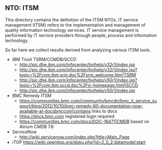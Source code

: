 NTO: ITSM
-----

This directory contains the definition of the ITSM NTOs.
IT service management (ITSM) refers to the implementation and management of quality information technology services. 
IT service management is performed by IT service providers through people, process and information technology.

So far here we collect results derived from analyzing various ITSM tools.

  * IBM Tivoli TSRM/CCMDB/SCCD
    * http://pic.dhe.ibm.com/infocenter/tivihelp/v32r1/index.jsp
    * http://pic.dhe.ibm.com/infocenter/tivihelp/v32r1/index.jsp?topic=%2Fcom.ibm.srm.doc%2Fsrm_welcome.htm|TSRM
    * http://pic.dhe.ibm.com/infocenter/tivihelp/v50r1/index.jsp?topic=%2Fcom.ibm.sccd.doc%2Fic-homepage.html|SCCD
    * http://pic.dhe.ibm.com/infocenter/tivihelp/v50r1/index.jsp
  * BMC Remedy ITSM
    * https://communities.bmc.com/community/bmcdn/bmc_it_service_support/blog/2012/10/10/bmc-remedy-80-documentation-now-available-at-docsbmccom|contains links to docs
    * https://docs.bmc.com registered login required
    * https://communities.bmc.com/docs/DOC-16471|CMDB based on Atrium CMDB 7.6
  * ServiceNow
    * http://wiki.servicenow.com/index.php?title=Main_Page
  * iTOP https://wiki.openitop.org/doku.php?id=2_0_2:datamodel:start

